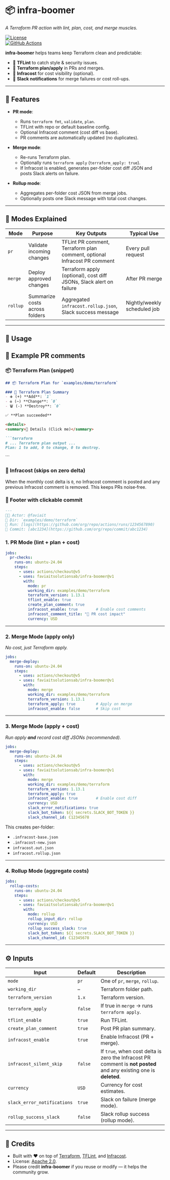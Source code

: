 # 📦 infra-boomer  
_A Terraform PR action with lint, plan, cost, and merge muscles._  

[![License](https://img.shields.io/badge/license-Apache--2.0-green)](./LICENSE)  
[![GitHub Actions](https://img.shields.io/badge/GitHub-Actions-blue)](#)  

**infra-boomer** helps teams keep Terraform clean and predictable:  
- 🧹 **TFLint** to catch style & security issues.  
- 🚀 **Terraform plan/apply** in PRs and merges.  
- 💸 **Infracost** for cost visibility (optional).  
- 📣 **Slack notifications** for merge failures or cost roll-ups.  

---

## 🔧 Features  

- **PR mode**:  
  - Runs `terraform fmt`, `validate`, `plan`.  
  - TFLint with repo or default baseline config.  
  - Optional Infracost comment (cost diff vs base).  
  - PR comments are automatically updated (no duplicates).  

- **Merge mode**:  
  - Re-runs Terraform plan.  
  - Optionally runs `terraform apply` (`terraform_apply: true`).  
  - If Infracost is enabled, generates per-folder cost diff JSON and posts Slack alerts on failure.  

- **Rollup mode**:  
  - Aggregates per-folder cost JSON from merge jobs.  
  - Optionally posts one Slack message with total cost changes.  

---

## 📂 Modes Explained  

| Mode    | Purpose | Key Outputs | Typical Use |
|---------|---------|-------------|-------------|
| `pr`    | Validate incoming changes | TFLint PR comment, Terraform plan comment, optional Infracost PR comment | Every pull request |
| `merge` | Deploy approved changes | Terraform apply (optional), cost diff JSONs, Slack alert on failure | After PR merge |
| `rollup`| Summarize costs across folders | Aggregated `infracost.rollup.json`, Slack success message | Nightly/weekly scheduled job |

---

## 🚀 Usage  

## 🧪 Example PR comments

### 📦 Terraform Plan (snippet)
```md
## 📦 Terraform Plan for `examples/demo/terraform`

### 🚀 Terraform Plan Summary
- ➕ (+) **Add**: `1`
- ♻️ (~) **Change**: `0`
- 🗑️ (-) **Destroy**: `0`

✅ **Plan succeeded**

<details>
<summary>📖 Details (Click me)</summary>

```terraform
# ... Terraform plan output ...
Plan: 1 to add, 0 to change, 0 to destroy.
```

</details>
```

### 🔻 Infracost (skips on zero delta)
When the monthly cost delta is `0`, no Infracost comment is posted and any previous Infracost comment is removed. This keeps PRs noise‑free.

### 🔗 Footer with clickable commit
```md
---
🧑‍💻 Actor: @faviait
📂 Dir: `examples/demo/terraform`
🔗 Run: [logs](https://github.com/org/repo/actions/runs/1234567890)
🔧 Commit: [abc1234](https://github.com/org/repo/commit/abc1234)
```

### 1. PR Mode (lint + plan + cost)  

```yaml
jobs:
  pr-checks:
    runs-on: ubuntu-24.04
    steps:
      - uses: actions/checkout@v5
      - uses: faviaitsolutionsab/infra-boomer@v1
        with:
          mode: pr
          working_dir: examples/demo/terraform
          terraform_version: 1.13.1
          tflint_enable: true
          create_plan_comment: true
          infracost_enable: true        # Enable cost comments
          infracost_comment_title: "💸 PR cost impact"
          currency: USD
```

---

### 2. Merge Mode (apply only)  

_No cost, just Terraform apply._  

```yaml
jobs:
  merge-deploy:
    runs-on: ubuntu-24.04
    steps:
      - uses: actions/checkout@v5
      - uses: faviaitsolutionsab/infra-boomer@v1
        with:
          mode: merge
          working_dir: examples/demo/terraform
          terraform_version: 1.13.1
          terraform_apply: true         # Apply on merge
          infracost_enable: false       # Skip cost
```

---

### 3. Merge Mode (apply + cost)  

_Run apply **and** record cost diff JSONs (recommended)._  

```yaml
jobs:
  merge-deploy:
    runs-on: ubuntu-24.04
    steps:
      - uses: actions/checkout@v5
      - uses: faviaitsolutionsab/infra-boomer@v1
        with:
          mode: merge
          working_dir: examples/demo/terraform
          terraform_version: 1.13.1
          terraform_apply: true
          infracost_enable: true        # Enable cost diff
          currency: USD
          slack_error_notifications: true
          slack_bot_token: ${{ secrets.SLACK_BOT_TOKEN }}
          slack_channel_id: C12345678
```

This creates per-folder:  
- `.infracost-base.json`  
- `.infracost-new.json`  
- `infracost.out.json`  
- `infracost.rollup.json`  

---

### 4. Rollup Mode (aggregate costs)  

```yaml
jobs:
  rollup-costs:
    runs-on: ubuntu-24.04
    steps:
      - uses: actions/checkout@v5
      - uses: faviaitsolutionsab/infra-boomer@v1
        with:
          mode: rollup
          rollup_input_dir: rollup
          currency: USD
          rollup_success_slack: true
          slack_bot_token: ${{ secrets.SLACK_BOT_TOKEN }}
          slack_channel_id: C12345678
```

---

## ⚙️ Inputs  

| Input | Default | Description |
|-------|---------|-------------|
| `mode` | `pr` | One of `pr`, `merge`, `rollup`. |
| `working_dir` | – | Terraform folder path. |
| `terraform_version` | `1.x` | Terraform version. |
| `terraform_apply` | `false` | If true in `merge` → runs `terraform apply`. |
| `tflint_enable` | `true` | Run TFLint. |
| `create_plan_comment` | `true` | Post PR plan summary. |
| `infracost_enable` | `true` | Enable Infracost (PR + merge). |
| `infracost_silent_skip` | `false` | If `true`, when cost delta is zero the Infracost PR comment is **not posted** and any existing one is **deleted**. |
| `currency` | `USD` | Currency for cost estimates. |
| `slack_error_notifications` | `true` | Slack on failure (merge mode). |
| `rollup_success_slack` | `false` | Slack rollup success (rollup mode). |

---

## 🙌 Credits  

- Built with ❤️ on top of [Terraform](https://www.terraform.io/), [TFLint](https://github.com/terraform-linters/tflint), and [Infracost](https://www.infracost.io/).  
- License: [Apache 2.0](./LICENSE).  
- Please credit **infra-boomer** if you reuse or modify — it helps the community grow.  
